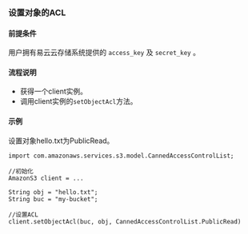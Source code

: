 ### 设置对象的ACL
#### 前提条件
用户拥有易云云存储系统提供的 `access_key` 及 `secret_key` 。

#### 流程说明

* 获得一个client实例。
* 调用client实例的`setObjectAcl`方法。

#### 示例

设置对象hello.txt为PublicRead。

```
import com.amazonaws.services.s3.model.CannedAccessControlList;

//初始化
AmazonS3 client = ...

String obj = "hello.txt";
String buc = "my-bucket";

//设置ACL
client.setObjectAcl(buc, obj, CannedAccessControlList.PublicRead)
```
